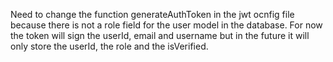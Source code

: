 Need to change the function generateAuthToken in the jwt ocnfig file because there is not a role field for the user model in the database. For now the token will sign the userId, email and username but in the future it will only store the userId, the role and the isVerified.
